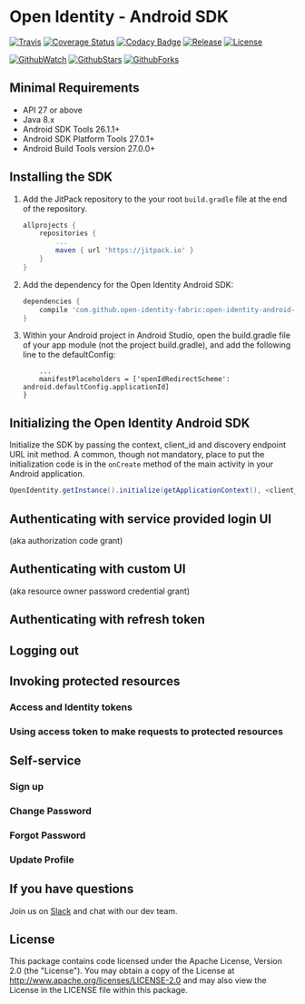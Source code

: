 # Open Identity - Android SDK

[![Travis][img-travis-master]][url-travis-master]
[![Coverage Status][img-coveralls-master]][url-coveralls-master]
[![Codacy Badge][img-codacy]][url-codacy]
[![Release][img-jitpack]][url-jitpack]
[![License][img-license]][url-bintray]

[![GithubWatch][img-github-watchers]][url-github-watchers]
[![GithubStars][img-github-stars]][url-github-stars]
[![GithubForks][img-github-forks]][url-github-forks]

## Minimal Requirements
*   API 27 or above
*   Java 8.x
*   Android SDK Tools 26.1.1+
*   Android SDK Platform Tools 27.0.1+
*   Android Build Tools version 27.0.0+

## Installing the SDK
1.  Add the JitPack repository to the your root `build.gradle` file at the end of the repository.
    ```gradle
    allprojects {
        repositories {
            ...
            maven { url 'https://jitpack.io' }
        }
    }
    ```

2.  Add the dependency for the Open Identity Android SDK:
    ```gradle
    dependencies {
        compile 'com.github.open-identity-fabric:open-identity-android-sdk:1.+'
    }
    ```

3.  Within your Android project in Android Studio, open the build.gradle file of your app module (not the project build.gradle), and add the following line to the defaultConfig:
    ```defaultConfig {
        ...
        manifestPlaceholders = ['openIdRedirectScheme': android.defaultConfig.applicationId]
    }
    ```

## Initializing the Open Identity Android SDK

Initialize the SDK by passing the context, client_id and discovery endpoint URL init method. A common, though not mandatory, place to put the initialization code is in the `onCreate` method of the main activity in your Android application.

```java
OpenIdentity.getInstance().initialize(getApplicationContext(), <client_id>, <discoveryEndpointUrl>);
```

## Authenticating with service provided login UI
(aka authorization code grant)

## Authenticating with custom UI
(aka resource owner password credential grant)

## Authenticating with refresh token

## Logging out

## Invoking protected resources

### Access and Identity tokens

### Using access token to make requests to protected resources

## Self-service

### Sign up

### Change Password

### Forgot Password

### Update Profile

## If you have questions
Join us on [Slack](https://public-slack-channel.com) and chat with our dev team.

## License
This package contains code licensed under the Apache License, Version 2.0 (the "License"). You may obtain a copy of the License at http://www.apache.org/licenses/LICENSE-2.0 and may also view the License in the LICENSE file within this package.

[img-travis-master]: https://travis-ci.org/open-identity-fabric/open-identity-android-sdk.svg
[url-travis-master]: https://travis-ci.org/open-identity-fabric/open-identity-android-sdk

[img-coveralls-master]: https://coveralls.io/repos/github/open-identity-fabric/open-identity-android-sdk/badge.svg?branch=master
[url-coveralls-master]: https://coveralls.io/github/open-identity-fabric/open-identity-android-sdk?branch=master

[img-codacy]: https://api.codacy.com/project/badge/Grade/eabcbbdacdf04ff3a620d8c832b8ce81
[url-codacy]: https://app.codacy.com/gh/open-identity-fabric/open-identity-android-sdk/dashboard

[img-jitpack]: https://jitpack.io/v/open-identity-fabric/open-identity-android-sdk.svg
[url-jitpack]: https://jitpack.io/#open-identity-fabric/open-identity-android-sdk

[img-license]: https://img.shields.io/github/license/open-identity-fabric/open-identity-android-sdk.svg

[url-bintray]: https://bintray.com/open-identity-fabric/open-identity-android-sdk

[img-github-watchers]: https://img.shields.io/github/watchers/open-identity-fabric/open-identity-android-sdk.svg?style=social&label=Watch
[url-github-watchers]: https://github.com/open-identity-fabric/open-identity-android-sdk/watchers
[img-github-stars]: https://img.shields.io/github/stars/open-identity-fabric/open-identity-android-sdk.svg?style=social&label=Star
[url-github-stars]: https://github.com/open-identity-fabric/open-identity-android-sdk/stargazers
[img-github-forks]: https://img.shields.io/github/forks/open-identity-fabric/open-identity-android-sdk.svg?style=social&label=Fork
[url-github-forks]: https://github.com/open-identity-fabric/open-identity-android-sdk/network